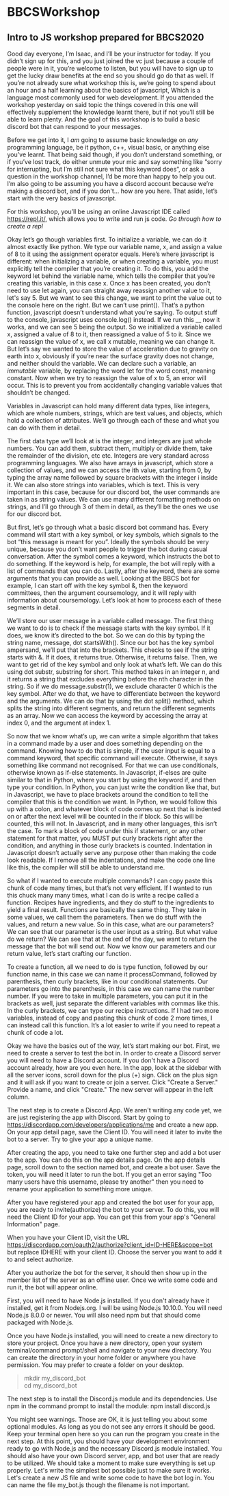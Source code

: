 # BBCSWorkshop
## Intro to JS workshop prepared for BBCS2020

Good day everyone, I’m Isaac, and I’ll be your instructor for today. If you didn’t sign up for this, and you just joined the vc just because a couple of people were in it, you’re welcome to listen, but you will have to sign up to get the lucky draw benefits at the end so you should go do that as well. If you’re not already sure what workshop this is, we’re going to spend about an hour and a half learning about the basics of javascript, Which is a language most commonly used for web development. If you attended the workshop yesterday on said topic the things covered in this one will effectively supplement the knowledge learnt there, but if not you’ll still be able to learn plenty. And the goal of this workshop is to build a basic discord bot that can respond to your messages.

Before we get into it, I *am* going to assume basic knowledge on *any* programming language, be it python, c++, visual basic, or anything else you’ve learnt. That being said though, if you don’t understand something, or if you’ve lost track, do either unmute your mic and say something like “sorry for interrupting, but I’m still not sure what this keyword does”, or ask a question in the workshop channel, I’d be more than happy to help you out. I’m also going to be assuming you have a discord account because we’re making a discord bot, and if you don't… how are you here. That aside, let’s start with the very basics of javascript.

For this workshop, you’ll be using an online Javascript IDE called https://repl.it/, which allows you to write and run js code. *Go through how to create a repl*

Okay let’s go though variables first. To initialize a variable, we can do it almost exactly like python. We type our variable name, x, and assign a value of 8 to it using the assignment operator equals. Here’s where javascript is different: when initializing a variable, or when creating a variable, you must explicitly tell the compiler that you’re creating it. To do this, you add the keyword let behind the variable name, which tells the compiler that you’re creating this variable, in this case x. Once x has been created, you don’t need to use let again, you can straight away reassign another value to it, let's say 5. But we want to see this change, we want to print the value out to the console here on the right. But we can’t use print(). That’s a python function, javascript doesn’t understand what you’re saying. To output stuff to the console, javascript uses console.log() instead. If we run this __ now it works, and we can see 5 being the output. So we initialized a variable called x, assigned a value of 8 to it, then reassigned a value of 5 to it. Since we can reassign the value of x, we call x mutable, meaning we can change it. But let’s say we wanted to store the value of acceleration due to gravity on earth into x, obviously if you’re near the surface gravity does not change, and neither should the variable. We can declare such a variable, an *immutable* variable, by replacing the word let for the word const, meaning constant. Now when we try to reassign the value of x to 5, an error will occur. This is to prevent you from accidentally changing variable values that shouldn’t be changed.

Variables in Javascript can hold many different data types, like integers, which are whole numbers, strings, which are text values, and objects, which hold a collection of attributes. We’ll go through each of these and what you can do with them in detail.

The first data type we’ll look at is the integer, and integers are just whole numbers. You can add them, subtract them, multiply or divide them, take the remainder of the division, etc etc. Integers are very standard across programming languages. We also have arrays in javascript, which store a collection of values, and we can access the ith value, starting from 0, by typing the array name followed by square brackets with the integer i inside it. We can also store strings into variables, which is text. This is very important in this case, because for our discord bot, the user commands are taken in as string values. We can use many different formatting methods on strings, and I’ll go through 3 of them in detail, as they’ll be the ones we use for our discord bot.

But first, let’s go through what a basic discord bot command has. Every command will start with a key symbol, or key symbols, which signals to the bot “this message is meant for you”. Ideally the symbols should be very unique, because you don’t want people to trigger the bot during casual conversation. After the symbol comes a keyword, which instructs the bot to do something. If the keyword is help, for example, the bot will reply with a list of commands that you can do. Lastly, after the keyword, there are some arguments that you can provide as well. Looking at the BBCS bot for example, I can start off with the key symbol &, then the keyword committees, then the argument coursemology, and it will reply with information about coursemology. Let’s look at how to process each of these segments in detail.

We’ll store our user message in a variable called message. The first thing we want to do is to check if the message starts with the key symbol. If it does, we know it’s directed to the bot. So we can do this by typing the string name, message, dot startsWith(). Since our bot has the key symbol ampersand, we’ll put that into the brackets. This checks to see if the string starts with &. If it does, it returns true. Otherwise, it returns false. Then, we want to get rid of the key symbol and only look at what’s left. We can do this using dot substr, substring for short. This method takes in an integer n, and it returns a string that excludes everything before the nth character in the string. So if we do message.substr(1), we exclude character 0 which is the key symbol. After we do that, we have to differentiate between the keyword and the arguments. We can do that by using the dot split() method, which splits the string into different segments, and return the different segments as an array. Now we can access the keyword by accessing the array at index 0, and the argument at index 1.

So now that we know what’s up, we can write a simple algorithm that takes in a command made by a user and does something depending on the command. Knowing how to do that is simple, if the user input is equal to a command keyword, that specific command will execute. Otherwise, it says something like command not recognised. For that we can use conditionals, otherwise known as if-else statements. In Javascript, if-elses are quite similar to that in Python, where you start by using the keyword if, and then type your condition. In Python, you can just write the condition like that, but in Javascript, we have to place brackets around the condition to tell the compiler that this is the condition we want. In Python, we would follow this up with a colon, and whatever block of code comes up next that is indented on or after the next level will be counted in the if block. So this will be counted, this will not. In Javascript, and in many other languages, this isn’t the case. To mark a block of code under this if statement, or any other statement for that matter, you MUST put curly brackets right after the condition, and anything in those curly brackets is counted. Indentation in Javascript doesn’t actually serve any purpose other than making the code look readable. If I remove all the indentations, and make the code one line like this, the compiler will still be able to understand me.

So what if I wanted to execute multiple commands? I can copy paste this chunk of code many times, but that’s not very efficient. If I wanted to run this chuck many many times, what I can do is write a recipe called a function. Recipes have ingredients, and they do stuff to the ingredients to yield a final result. Functions are basically the same thing. They take in some values, we call them the parameters. Then we do stuff with the values, and return a new value. So in this case, what are our parameters? We can see that our parameter is the user input as a string. But what value do we return? We can see that at the end of the day, we want to return the message that the bot will send out. Now we know our parameters and our return value, let’s start crafting our function.

To create a function, all we need to do is type function, followed by our function name, in this case we can name it processCommand, followed by parenthesis, then curly brackets, like in our conditional statements. Our parameters go into the parenthesis, in this case we can name the number number. If you were to take in multiple parameters, you can put it in the brackets as well, just separate the different variables with commas like this. In the curly brackets, we can type our recipe instructions. If I had two more variables, instead of copy and pasting this chunk of code 2 more times, I can instead call this function. It’s a lot easier to write if you need to repeat a chunk of code a lot.

Okay we have the basics out of the way, let’s start making our bot. First, we need to create a server to test the bot in.
In order to create a Discord server you will need to have a Discord account. If you don't have a Discord account already, how are you even here. In the app, look at the sidebar with all the server icons, scroll down for the plus (+) sign. Click on the plus sign and it will ask if you want to create or join a server. Click "Create a Server." Provide a name, and click "Create." The new server will appear in the left column.

The next step is to create a Discord App. We aren't writing any code yet, we are just registering the app with Discord. Start by going to https://discordapp.com/developers/applications/me and create a new app. On your app detail page, save the Client ID. You will need it later to invite the bot to a server. Try to give your app a unique name.

After creating the app, you need to take one further step and add a bot user to the app. You can do this on the app details page. On the app details page, scroll down to the section named bot, and create a bot user. Save the token, you will need it later to run the bot. If you get an error saying "Too many users have this username, please try another" then you need to rename your application to something more unique.

After you have registered your app and created the bot user for your app, you are ready to invite(authorize) the bot to your server. To do this, you will need the Client ID for your app. You can get this from your app's "General Information" page.

When you have your Client ID, visit the URL https://discordapp.com/oauth2/authorize?client_id=ID-HERE&scope=bot but replace IDHERE with your client ID. Choose the server you want to add it to and select authorize.

After you authorize the bot for the server, it should then show up in the member list of the server as an offline user. Once we write some code and run it, the bot will appear online.

First, you will need to have Node.js installed. If you don't already have it installed, get it from Nodejs.org. I will be using Node.js 10.10.0. You will need Node.js 8.0.0 or newer. You will also need npm but that should come packaged with Node.js.

Once you have Node.js installed, you will need to create a new directory to store your project. Once you have a new directory, open your system terminal/command prompt/shell and navigate to your new directory. You can create the directory in your home folder or anywhere you have permission. You may prefer to create a folder on your desktop.

> mkdir my_discord_bot <br/>
> cd my_discord_bot

The next step is to install the Discord.js module and its dependencies. Use npm in the command prompt to install the module:
npm install discord.js

You might see warnings. Those are OK, it is just telling you about some optional modules. As long as you do not see any errors it should be good. Keep your terminal open here so you can run the program you create in the next step.
At this point, you should have your development environment ready to go with Node.js and the necessary Discord.js module installed. You should also have your own Discord server, app, and bot user that are ready to be utilized. We should take a moment to make sure everything is set up properly. Let's write the simplest bot possible just to make sure it works. Let's create a new JS file and write some code to have the bot log in. You can name the file my_bot.js though the filename is not important.
 
 



